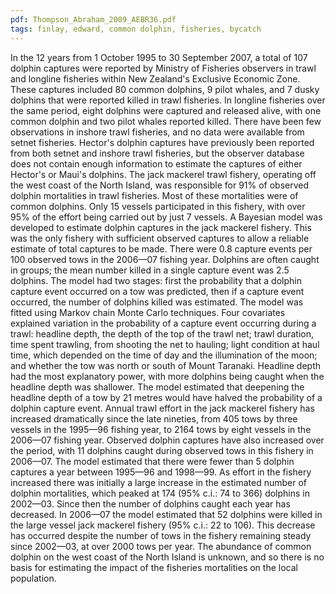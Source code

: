 ```yaml
---
pdf: Thompson_Abraham_2009_AEBR36.pdf
tags: finlay, edward, common dolphin, fisheries, bycatch
---
```

In the 12 years from 1 October 1995 to 30 September 2007, a total of 107 dolphin captures were reported by Ministry of Fisheries observers in trawl and longline fisheries within New Zealand's Exclusive Economic Zone. These captures included 80 common dolphins, 9 pilot whales, and 7 dusky dolphins that were reported killed in trawl fisheries. In longline fisheries over the same period, eight dolphins were captured and released alive, with one common dolphin and two pilot whales reported killed. There have been few observations in inshore trawl fisheries, and no data were available from setnet fisheries. Hector's dolphin captures have previously been reported from both setnet and inshore trawl fisheries, but the observer database does not contain enough information to estimate the captures of either Hector's or Maui's dolphins. The jack mackerel trawl fishery, operating off the west coast of the North Island, was responsible for 91% of observed dolphin mortalities in trawl fisheries. Most of these mortalities were of common dolphins. Only 15 vessels participated in this fishery, with over 95% of the effort being carried out by just 7 vessels. A Bayesian model was developed to estimate dolphin captures in the jack mackerel fishery. This was the only fishery with sufficient observed captures to allow a reliable estimate of total captures to be made. There were 0.8 capture events per 100 observed tows in the 2006—07 fishing year. Dolphins are often caught in groups; the mean number killed in a single capture event was 2.5 dolphins. The model had two stages: first the probability that a dolphin capture event occurred on a tow was predicted, then if a capture event occurred, the number of dolphins killed was estimated. The model was fitted using Markov chain Monte Carlo techniques. Four covariates explained variation in the probability of a capture event occurring during a trawl: headline depth, the depth of the top of the trawl net; trawl duration, time spent trawling, from shooting the net to hauling; light condition at haul time, which depended on the time of day and the illumination of the moon; and whether the tow was north or south of Mount Taranaki. Headline depth had the most explanatory power, with more dolphins being caught when the headline depth was shallower. The model estimated that deepening the headline depth of a tow by 21 metres would have halved the probability of a dolphin capture event. Annual trawl effort in the jack mackerel fishery has increased dramatically since the late nineties, from 405 tows by three vessels in the 1995—96 fishing year, to 2164 tows by eight vessels in the 2006—07 fishing year. Observed dolphin captures have also increased over the period, with 11 dolphins caught during observed tows in this fishery in 2006—07. The model estimated that there were fewer than 5 dolphin captures a year between 1995—96 and 1998—99. As effort in the fishery increased there was initially a large increase in the estimated number of dolphin mortalities, which peaked at 174 (95% c.i.: 74 to 366) dolphins in 2002—03. Since then the number of dolphins caught each year has decreased. In 2006—07 the model estimated that 52 dolphins were killed in the large vessel jack mackerel fishery (95% c.i.: 22 to 106). This decrease has occurred despite the number of tows in the fishery remaining steady since 2002—03, at over 2000 tows per year. The abundance of common dolphin on the west coast of the North Island is unknown, and so there is no basis for estimating the impact of the fisheries mortalities on the local population.
